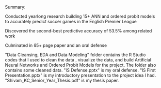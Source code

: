 Summary:

Conducted yearlong research building 15+ ANN and ordered probit models to accurately predict soccer games in the English Premier League

Discovered the second-best predictive accuracy of 53.5% among related work 

Culminated in 65+ page paper and an oral defense 


"Data Cleansing, EDA and Data Modeling" folder contains the R Studio codes that I used to clean the data , visualize the data, and build Artificial Neural Networks and Ordered Probit Models for the project. The folder also contains some cleaned data.
"IS Defense.pptx" is my oral defense.
"IS First Presentation.pptx" is my introductory presentation to the project idea I had.
"Shivam_KC_Senior_Year_Thesis.pdf" is my thesis paper.
